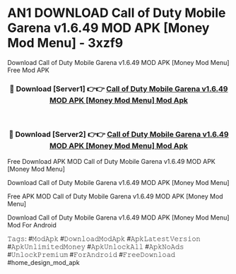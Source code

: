 # AN1 DOWNLOAD Call of Duty Mobile Garena v1.6.49 MOD APK [Money Mod Menu] - 3xzf9
Download Call of Duty Mobile Garena v1.6.49 MOD APK [Money Mod Menu] Free Mod APK

<div align="center">
<h3>🔴 Download [Server1] 👉👉 <a href="https://apk-comot.site?title=Call_of_Duty_Mobile_Garena_v1.6.49_MOD_APK_[Money_Mod_Menu]">Call of Duty Mobile Garena v1.6.49 MOD APK [Money Mod Menu] Mod Apk</a></h3><br>

<h3>🔴 Download [Server2] 👉👉 <a href="https://apk-comot.site?title=Call_of_Duty_Mobile_Garena_v1.6.49_MOD_APK_[Money_Mod_Menu]">Call of Duty Mobile Garena v1.6.49 MOD APK [Money Mod Menu] Mod Apk</a></h3>
</div>


Free Download APK MOD Call of Duty Mobile Garena v1.6.49 MOD APK [Money Mod Menu]

Download Call of Duty Mobile Garena v1.6.49 MOD APK [Money Mod Menu] 

Free APK MOD Call of Duty Mobile Garena v1.6.49 MOD APK [Money Mod Menu] 

Download Call of Duty Mobile Garena v1.6.49 MOD APK [Money Mod Menu] Mod For Android

𝚃𝚊𝚐𝚜: #𝙼𝚘𝚍𝙰𝚙𝚔 #𝙳𝚘𝚠𝚗𝚕𝚘𝚊𝚍𝙼𝚘𝚍𝙰𝚙𝚔 #𝙰𝚙𝚔𝙻𝚊𝚝𝚎𝚜𝚝𝚅𝚎𝚛𝚜𝚒𝚘𝚗 #𝙰𝚙𝚔𝚄𝚗𝚕𝚒𝚖𝚒𝚝𝚎𝚍𝙼𝚘𝚗𝚎𝚢 #𝙰𝚙𝚔𝚄𝚗𝚕𝚘𝚌𝚔𝙰𝚕𝚕 #𝙰𝚙𝚔𝙽𝚘𝙰𝚍𝚜 #𝚄𝚗𝚕𝚘𝚌𝚔𝙿𝚛𝚎𝚖𝚒𝚞𝚖 #𝙵𝚘𝚛𝙰𝚗𝚍𝚛𝚘𝚒𝚍 #𝙵𝚛𝚎𝚎𝙳𝚘𝚠𝚗𝚕𝚘𝚊𝚍 #home_design_mod_apk